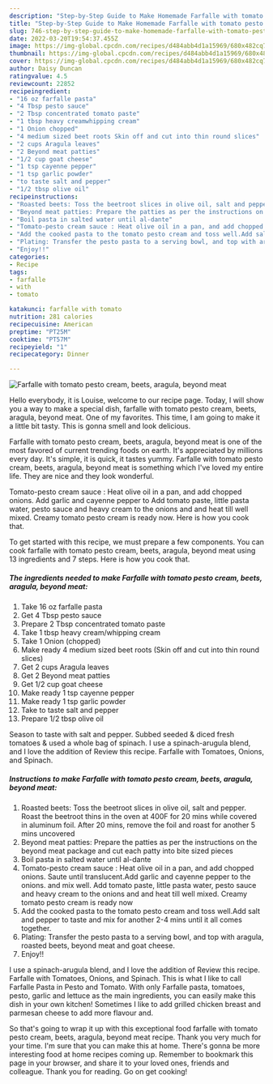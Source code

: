 ```yaml
---
description: "Step-by-Step Guide to Make Homemade Farfalle with tomato pesto cream, beets, aragula, beyond meat"
title: "Step-by-Step Guide to Make Homemade Farfalle with tomato pesto cream, beets, aragula, beyond meat"
slug: 746-step-by-step-guide-to-make-homemade-farfalle-with-tomato-pesto-cream-beets-aragula-beyond-meat
date: 2022-03-20T19:54:37.455Z
image: https://img-global.cpcdn.com/recipes/d484abb4d1a15969/680x482cq70/farfalle-with-tomato-pesto-cream-beets-aragula-beyond-meat-recipe-main-photo.jpg
thumbnail: https://img-global.cpcdn.com/recipes/d484abb4d1a15969/680x482cq70/farfalle-with-tomato-pesto-cream-beets-aragula-beyond-meat-recipe-main-photo.jpg
cover: https://img-global.cpcdn.com/recipes/d484abb4d1a15969/680x482cq70/farfalle-with-tomato-pesto-cream-beets-aragula-beyond-meat-recipe-main-photo.jpg
author: Daisy Duncan
ratingvalue: 4.5
reviewcount: 22852
recipeingredient:
- "16 oz farfalle pasta"
- "4 Tbsp pesto sauce"
- "2 Tbsp concentrated tomato paste"
- "1 tbsp heavy creamwhipping cream"
- "1 Onion chopped"
- "4 medium sized beet roots Skin off and cut into thin round slices"
- "2 cups Aragula leaves"
- "2 Beyond meat patties"
- "1/2 cup goat cheese"
- "1 tsp cayenne pepper"
- "1 tsp garlic powder"
- "to taste salt and pepper"
- "1/2 tbsp olive oil"
recipeinstructions:
- "Roasted beets: Toss the beetroot slices in olive oil, salt and pepper. Roast the beetroot thins in the oven at 400F for 20 mins while covered in aluminum foil. After 20 mins, remove the foil and roast for another 5 mins uncovered"
- "Beyond meat patties: Prepare the patties as per the instructions on the beyond meat package and cut each patty into bite sized pieces"
- "Boil pasta in salted water until al-dante"
- "Tomato-pesto cream sauce : Heat olive oil in a pan, and add chopped onions. Saute until translucent.Add garlic and cayenne pepper to the onions. and mix well. Add tomato paste, little pasta water, pesto sauce and heavy cream to the onions and and heat till well mixed. Creamy tomato pesto cream is ready now"
- "Add the cooked pasta to the tomato pesto cream and toss well.Add salt and pepper to taste and mix for another 2-4 mins until it all comes together."
- "Plating: Transfer the pesto pasta to a serving bowl, and top with aragula, roasted beets, beyond meat and goat cheese."
- "Enjoy!!"
categories:
- Recipe
tags:
- farfalle
- with
- tomato

katakunci: farfalle with tomato 
nutrition: 281 calories
recipecuisine: American
preptime: "PT25M"
cooktime: "PT57M"
recipeyield: "1"
recipecategory: Dinner

---
```



![Farfalle with tomato pesto cream, beets, aragula, beyond meat](https://img-global.cpcdn.com/recipes/d484abb4d1a15969/680x482cq70/farfalle-with-tomato-pesto-cream-beets-aragula-beyond-meat-recipe-main-photo.jpg)

Hello everybody, it is Louise, welcome to our recipe page. Today, I will show you a way to make a special dish, farfalle with tomato pesto cream, beets, aragula, beyond meat. One of my favorites. This time, I am going to make it a little bit tasty. This is gonna smell and look delicious.

Farfalle with tomato pesto cream, beets, aragula, beyond meat is one of the most favored of current trending foods on earth. It's appreciated by millions every day. It's simple, it is quick, it tastes yummy. Farfalle with tomato pesto cream, beets, aragula, beyond meat is something which I've loved my entire life. They are nice and they look wonderful.

Tomato-pesto cream sauce : Heat olive oil in a pan, and add chopped onions. Add garlic and cayenne pepper to Add tomato paste, little pasta water, pesto sauce and heavy cream to the onions and and heat till well mixed. Creamy tomato pesto cream is ready now. Here is how you cook that.


To get started with this recipe, we must prepare a few components. You can cook farfalle with tomato pesto cream, beets, aragula, beyond meat using 13 ingredients and 7 steps. Here is how you cook that.

<!--inarticleads1-->

##### The ingredients needed to make Farfalle with tomato pesto cream, beets, aragula, beyond meat:

1. Take 16 oz farfalle pasta
1. Get 4 Tbsp pesto sauce
1. Prepare 2 Tbsp concentrated tomato paste
1. Take 1 tbsp heavy cream/whipping cream
1. Take 1 Onion (chopped)
1. Make ready 4 medium sized beet roots (Skin off and cut into thin round slices)
1. Get 2 cups Aragula leaves
1. Get 2 Beyond meat patties
1. Get 1/2 cup goat cheese
1. Make ready 1 tsp cayenne pepper
1. Make ready 1 tsp garlic powder
1. Take to taste salt and pepper
1. Prepare 1/2 tbsp olive oil


Season to taste with salt and pepper. Subbed seeded &amp; diced fresh tomatoes &amp; used a whole bag of spinach. I use a spinach-arugula blend, and I love the addition of Review this recipe. Farfalle with Tomatoes, Onions, and Spinach. 

<!--inarticleads2-->

##### Instructions to make Farfalle with tomato pesto cream, beets, aragula, beyond meat:

1. Roasted beets: Toss the beetroot slices in olive oil, salt and pepper. Roast the beetroot thins in the oven at 400F for 20 mins while covered in aluminum foil. After 20 mins, remove the foil and roast for another 5 mins uncovered
1. Beyond meat patties: Prepare the patties as per the instructions on the beyond meat package and cut each patty into bite sized pieces
1. Boil pasta in salted water until al-dante
1. Tomato-pesto cream sauce : Heat olive oil in a pan, and add chopped onions. Saute until translucent.Add garlic and cayenne pepper to the onions. and mix well. Add tomato paste, little pasta water, pesto sauce and heavy cream to the onions and and heat till well mixed. Creamy tomato pesto cream is ready now
1. Add the cooked pasta to the tomato pesto cream and toss well.Add salt and pepper to taste and mix for another 2-4 mins until it all comes together.
1. Plating: Transfer the pesto pasta to a serving bowl, and top with aragula, roasted beets, beyond meat and goat cheese.
1. Enjoy!!


I use a spinach-arugula blend, and I love the addition of Review this recipe. Farfalle with Tomatoes, Onions, and Spinach. This is what I like to call Farfalle Pasta in Pesto and Tomato. With only Farfalle pasta, tomatoes, pesto, garlic and lettuce as the main ingredients, you can easily make this dish in your own kitchen! Sometimes I like to add grilled chicken breast and parmesan cheese to add more flavour and. 

So that's going to wrap it up with this exceptional food farfalle with tomato pesto cream, beets, aragula, beyond meat recipe. Thank you very much for your time. I'm sure that you can make this at home. There's gonna be more interesting food at home recipes coming up. Remember to bookmark this page in your browser, and share it to your loved ones, friends and colleague. Thank you for reading. Go on get cooking!
